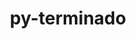 ---
title: "py-terminado"
layout: cache
categories: [package, develop]
meta: {"versions": ["0.15.0"], "compilers": ["gcc@=11.1.0"], "oss": ["ubuntu20.04"], "platforms": ["linux"], "targets": ["ppc64le", "x86_64_v3"], "stacks": ["data-vis-sdk", "e4s", "e4s-power"], "num_specs": 13, "num_specs_by_stack": {"e4s-power": 3, "data-vis-sdk": 6, "e4s": 4}}
spec_details: [{"hash": "nnrarv2ue236y6ea7altmgwrqp3gt3la", "compiler": "gcc@=11.1.0", "versions": ["0.15.0"], "os": "ubuntu20.04", "platform": "linux", "target": "ppc64le", "variants": ["build_system=python_pip"], "stacks": ["e4s-power"], "size": "-", "tarball": "https://binaries.spack.io/develop/build_cache/linux-ubuntu20.04-ppc64le/gcc-11.1.0/py-terminado-0.15.0/linux-ubuntu20.04-ppc64le-gcc-11.1.0-py-terminado-0.15.0-nnrarv2ue236y6ea7altmgwrqp3gt3la.spack"}, {"hash": "7q5tbmtbonjlrnddbl3u34gvh2moxhop", "compiler": "gcc@=11.1.0", "versions": ["0.15.0"], "os": "ubuntu20.04", "platform": "linux", "target": "ppc64le", "variants": ["build_system=python_pip"], "stacks": ["e4s-power"], "size": "-", "tarball": "https://binaries.spack.io/develop/build_cache/linux-ubuntu20.04-ppc64le/gcc-11.1.0/py-terminado-0.15.0/linux-ubuntu20.04-ppc64le-gcc-11.1.0-py-terminado-0.15.0-7q5tbmtbonjlrnddbl3u34gvh2moxhop.spack"}, {"hash": "e5yfblirvtdhyl42tdbz7ff2ygey4hpk", "compiler": "gcc@=11.1.0", "versions": ["0.15.0"], "os": "ubuntu20.04", "platform": "linux", "target": "ppc64le", "variants": ["build_system=python_pip"], "stacks": ["e4s-power"], "size": "-", "tarball": "https://binaries.spack.io/develop/build_cache/linux-ubuntu20.04-ppc64le/gcc-11.1.0/py-terminado-0.15.0/linux-ubuntu20.04-ppc64le-gcc-11.1.0-py-terminado-0.15.0-e5yfblirvtdhyl42tdbz7ff2ygey4hpk.spack"}, {"hash": "cys43ngu6jbvwl3t4lpuhgihihnhgvsi", "compiler": "gcc@=11.1.0", "versions": ["0.15.0"], "os": "ubuntu20.04", "platform": "linux", "target": "x86_64_v3", "variants": ["build_system=python_pip"], "stacks": ["data-vis-sdk"], "size": "-", "tarball": "https://binaries.spack.io/develop/build_cache/linux-ubuntu20.04-x86_64_v3/gcc-11.1.0/py-terminado-0.15.0/linux-ubuntu20.04-x86_64_v3-gcc-11.1.0-py-terminado-0.15.0-cys43ngu6jbvwl3t4lpuhgihihnhgvsi.spack"}, {"hash": "eknl7qb6ofm2dt7ojr2jyynsetoiltpd", "compiler": "gcc@=11.1.0", "versions": ["0.15.0"], "os": "ubuntu20.04", "platform": "linux", "target": "x86_64_v3", "variants": ["build_system=python_pip"], "stacks": ["data-vis-sdk"], "size": "-", "tarball": "https://binaries.spack.io/develop/build_cache/linux-ubuntu20.04-x86_64_v3/gcc-11.1.0/py-terminado-0.15.0/linux-ubuntu20.04-x86_64_v3-gcc-11.1.0-py-terminado-0.15.0-eknl7qb6ofm2dt7ojr2jyynsetoiltpd.spack"}, {"hash": "7apb4oksepcqfnppkjgakxiiazsv254n", "compiler": "gcc@=11.1.0", "versions": ["0.15.0"], "os": "ubuntu20.04", "platform": "linux", "target": "x86_64_v3", "variants": ["build_system=python_pip"], "stacks": ["e4s"], "size": "-", "tarball": "https://binaries.spack.io/develop/build_cache/linux-ubuntu20.04-x86_64_v3/gcc-11.1.0/py-terminado-0.15.0/linux-ubuntu20.04-x86_64_v3-gcc-11.1.0-py-terminado-0.15.0-7apb4oksepcqfnppkjgakxiiazsv254n.spack"}, {"hash": "mbl33uf47lqzrbt6n4dutbc7hp65zd55", "compiler": "gcc@=11.1.0", "versions": ["0.15.0"], "os": "ubuntu20.04", "platform": "linux", "target": "x86_64_v3", "variants": ["build_system=python_pip"], "stacks": ["data-vis-sdk"], "size": "-", "tarball": "https://binaries.spack.io/develop/build_cache/linux-ubuntu20.04-x86_64_v3/gcc-11.1.0/py-terminado-0.15.0/linux-ubuntu20.04-x86_64_v3-gcc-11.1.0-py-terminado-0.15.0-mbl33uf47lqzrbt6n4dutbc7hp65zd55.spack"}, {"hash": "et7a63g3kjyg7jzashakx35svdwwc3sz", "compiler": "gcc@=11.1.0", "versions": ["0.15.0"], "os": "ubuntu20.04", "platform": "linux", "target": "x86_64_v3", "variants": ["build_system=python_pip"], "stacks": ["e4s"], "size": "-", "tarball": "https://binaries.spack.io/develop/build_cache/linux-ubuntu20.04-x86_64_v3/gcc-11.1.0/py-terminado-0.15.0/linux-ubuntu20.04-x86_64_v3-gcc-11.1.0-py-terminado-0.15.0-et7a63g3kjyg7jzashakx35svdwwc3sz.spack"}, {"hash": "nl5w7xuvsgdifg5tmtthsfwm2w2hsyz7", "compiler": "gcc@=11.1.0", "versions": ["0.15.0"], "os": "ubuntu20.04", "platform": "linux", "target": "x86_64_v3", "variants": ["build_system=python_pip"], "stacks": ["data-vis-sdk"], "size": "-", "tarball": "https://binaries.spack.io/develop/build_cache/linux-ubuntu20.04-x86_64_v3/gcc-11.1.0/py-terminado-0.15.0/linux-ubuntu20.04-x86_64_v3-gcc-11.1.0-py-terminado-0.15.0-nl5w7xuvsgdifg5tmtthsfwm2w2hsyz7.spack"}, {"hash": "modxts3spsah2mdimx4xhvhjt2gunsmq", "compiler": "gcc@=11.1.0", "versions": ["0.15.0"], "os": "ubuntu20.04", "platform": "linux", "target": "x86_64_v3", "variants": ["build_system=python_pip"], "stacks": ["data-vis-sdk"], "size": "-", "tarball": "https://binaries.spack.io/develop/build_cache/linux-ubuntu20.04-x86_64_v3/gcc-11.1.0/py-terminado-0.15.0/linux-ubuntu20.04-x86_64_v3-gcc-11.1.0-py-terminado-0.15.0-modxts3spsah2mdimx4xhvhjt2gunsmq.spack"}, {"hash": "i4ezktbheas5o6cmdg2ryeenh6ihawzk", "compiler": "gcc@=11.1.0", "versions": ["0.15.0"], "os": "ubuntu20.04", "platform": "linux", "target": "x86_64_v3", "variants": ["build_system=python_pip"], "stacks": ["data-vis-sdk"], "size": "-", "tarball": "https://binaries.spack.io/develop/build_cache/linux-ubuntu20.04-x86_64_v3/gcc-11.1.0/py-terminado-0.15.0/linux-ubuntu20.04-x86_64_v3-gcc-11.1.0-py-terminado-0.15.0-i4ezktbheas5o6cmdg2ryeenh6ihawzk.spack"}, {"hash": "fqcmcyokga5bnisbh4o6g3gdhlbagdf2", "compiler": "gcc@=11.1.0", "versions": ["0.15.0"], "os": "ubuntu20.04", "platform": "linux", "target": "x86_64_v3", "variants": ["build_system=python_pip"], "stacks": ["e4s"], "size": "-", "tarball": "https://binaries.spack.io/develop/build_cache/linux-ubuntu20.04-x86_64_v3/gcc-11.1.0/py-terminado-0.15.0/linux-ubuntu20.04-x86_64_v3-gcc-11.1.0-py-terminado-0.15.0-fqcmcyokga5bnisbh4o6g3gdhlbagdf2.spack"}, {"hash": "v7pc7il4og27oy7av4zf73ypouvpyazr", "compiler": "gcc@=11.1.0", "versions": ["0.15.0"], "os": "ubuntu20.04", "platform": "linux", "target": "x86_64_v3", "variants": ["build_system=python_pip"], "stacks": ["e4s"], "size": "-", "tarball": "https://binaries.spack.io/develop/build_cache/linux-ubuntu20.04-x86_64_v3/gcc-11.1.0/py-terminado-0.15.0/linux-ubuntu20.04-x86_64_v3-gcc-11.1.0-py-terminado-0.15.0-v7pc7il4og27oy7av4zf73ypouvpyazr.spack"}]
---